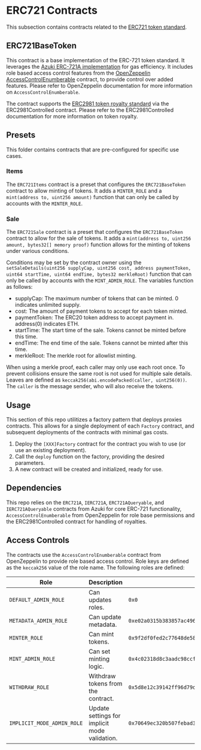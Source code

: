 # ERC721 Contracts

This subsection contains contracts related to the [ERC721 token standard](https://eips.ethereum.org/EIPS/eip-721).

## ERC721BaseToken

This contract is a base implementation of the ERC-721 token standard. It leverages the [Azuki ERC-721A implementation](https://www.erc721a.org/) for gas efficiency. It includes role based access control features from the [OpenZeppelin AccessControlEnumberable](https://docs.openzeppelin.com/contracts/4.x/access-control) contract, to provide control over added features. Please refer to OpenZeppelin documentation for more information on `AccessControlEnumberable`.

The contract supports the [ERC2981 token royalty standard](https://eips.ethereum.org/EIPS/eip-2981) via the ERC2981Controlled contract. Please refer to the ERC2981Controlled documentation for more information on token royalty.

## Presets

This folder contains contracts that are pre-configured for specific use cases.

### Items

The `ERC721Items` contract is a preset that configures the `ERC721BaseToken` contract to allow minting of tokens. It adds a `MINTER_ROLE` and a `mint(address to, uint256 amount)` function that can only be called by accounts with the `MINTER_ROLE`.

### Sale

The `ERC721Sale` contract is a preset that configures the `ERC721BaseToken` contract to allow for the sale of tokens. It adds a `mint(address to, uint256 amount, bytes32[] memory proof)` function allows for the minting of tokens under various conditions.

Conditions may be set by the contract owner using the `setSaleDetails(uint256 supplyCap, uint256 cost, address paymentToken, uint64 startTime, uint64 endTime, bytes32 merkleRoot)` function that can only be called by accounts with the `MINT_ADMIN_ROLE`. The variables function as follows:

- supplyCap: The maximum number of tokens that can be minted. 0 indicates unlimited supply.
- cost: The amount of payment tokens to accept for each token minted.
- paymentToken: The ERC20 token address to accept payment in. address(0) indicates ETH.
- startTime: The start time of the sale. Tokens cannot be minted before this time.
- endTime: The end time of the sale. Tokens cannot be minted after this time.
- merkleRoot: The merkle root for allowlist minting.

When using a merkle proof, each caller may only use each root once. To prevent collisions ensure the same root is not used for multiple sale details.
Leaves are defined as `keccak256(abi.encodePacked(caller, uint256(0))`. The `caller` is the message sender, who will also receive the tokens.

## Usage

This section of this repo utilitizes a factory pattern that deploys proxies contracts. This allows for a single deployment of each `Factory` contract, and subsequent deployments of the contracts with minimal gas costs.

1. Deploy the `[XXX]Factory` contract for the contract you wish to use (or use an existing deployment).
2. Call the `deploy` function on the factory, providing the desired parameters.
3. A new contract will be created and initialized, ready for use.

## Dependencies

This repo relies on the `ERC721A`, `IERC721A`, `ERC721AQueryable`, and `IERC721AQueryable` contracts from Azuki for core ERC-721 functionality, `AccessControlEnumberable` from OpenZeppelin for role base permissions and the ERC2981Controlled contract for handling of royalties.

## Access Controls

The contracts use the `AccessControlEnumberable` contract from OpenZeppelin to provide role based access control.
Role keys are defined as the `keccak256` value of the role name.
The following roles are defined:

| Role                       | Description                                   | Key                                                                  |
| -------------------------- | --------------------------------------------- | -------------------------------------------------------------------- |
| `DEFAULT_ADMIN_ROLE`       | Can updates roles.                            | `0x0`                                                                |
| `METADATA_ADMIN_ROLE`      | Can update metadata.                          | `0xe02a0315b383857ac496e9d2b2546a699afaeb4e5e83a1fdef64376d0b74e5a5` |
| `MINTER_ROLE`              | Can mint tokens.                              | `0x9f2df0fed2c77648de5860a4cc508cd0818c85b8b8a1ab4ceeef8d981c8956a6` |
| `MINT_ADMIN_ROLE`          | Can set minting logic.                        | `0x4c02318d8c3aadc98ccf18aebbf3126f651e0c3f6a1de5ff8edcf6724a2ad5c2` |
| `WITHDRAW_ROLE`            | Withdraw tokens from the contract.            | `0x5d8e12c39142ff96d79d04d15d1ba1269e4fe57bb9d26f43523628b34ba108ec` |
| `IMPLICIT_MODE_ADMIN_ROLE` | Update settings for implicit mode validation. | `0x70649ec320b507febad3e8ef750e5f580b9ae32f9f50d4c7b121332c81971530` |
